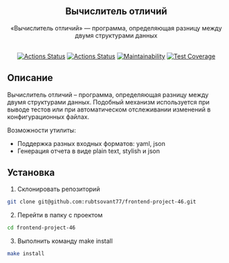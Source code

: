 <h2 align="center">
Вычислитель отличий
<br>
</h2>
<div align="center">
«Вычислитель отличий» — программа, определяющая разницу между двумя структурами данных 
</div>
<br>
<div align="center">

[![Actions Status](https://github.com/rubtsovant77/frontend-project-46/actions/workflows/hexlet-check.yml/badge.svg)](https://github.com/rubtsovant77/frontend-project-46/actions)
[![Actions Status](https://github.com/rubtsovant77/frontend-project-46/actions/workflows/nodejs.yml/badge.svg)](https://github.com/rubtsovant77/frontend-project-46/actions)
[![Maintainability](https://api.codeclimate.com/v1/badges/4d216794cdc05d7f150d/maintainability)](https://codeclimate.com/github/rubtsovant77/frontend-project-46/maintainability)
[![Test Coverage](https://api.codeclimate.com/v1/badges/4d216794cdc05d7f150d/test_coverage)](https://codeclimate.com/github/rubtsovant77/frontend-project-46/test_coverage)

</div>

## Описание 

Вычислитель отличий – программа, определяющая разницу между двумя структурами данных. Подобный механизм используется при выводе тестов или при автоматическом отслеживании изменений в конфигурационных файлах.

Возможности утилиты:
<ul>
<li>Поддержка разных входных форматов: yaml, json</li>
<li>Генерация отчета в виде plain text, stylish и json</li>
</ul>

## Установка
1. Склонировать репозиторий
```bash
git clone git@github.com:rubtsovant77/frontend-project-46.git
```
2. Перейти в папку с проектом
```bash
cd frontend-project-46
```
3. Выполнить команду make install
```bash
make install
```